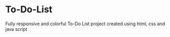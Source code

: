 # To-Do-List
Fully responsive and colorful To-Do List project created using html, css and java script
